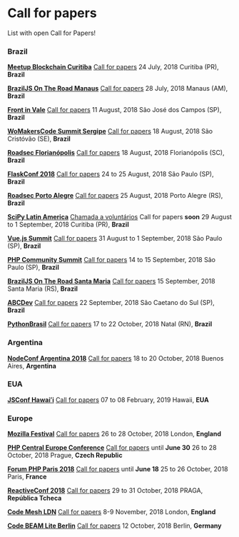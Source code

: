 # Call for papers

List with open Call for Papers!

### Brazil

[**Meetup Blockchain Curitiba**](https://www.meetup.com/pt-BR/Blockchain-Curitiba/events/250010911/)
[Call for papers](mailto:technology@jupter.co)
24 July, 2018
Curitiba (PR), **Brazil**

[**BrazilJS On The Road Manaus**](https://braziljs.org/eventos/braziljs-on-the-road-manaus/)
[Call for papers](https://docs.google.com/forms/d/e/1FAIpQLScI7xxd2QX5JwXmzL9ZUGAB3BH9iCJwz1d-ckcX_5H0KsK6Ug/viewform)
28 July, 2018
Manaus (AM), **Brazil**

[**Front in Vale**](http://www.frontinvale.com.br)
[Call for papers](https://frontinvale.typeform.com/to/EcAYVU)
11 August, 2018
São José dos Campos (SP), **Brazil**

[**WoMakersCode Summit Sergipe**](http://womakerscode.org/womakerscode-summit-sergipe/)
[Call for papers](http://womakerscode.org/submeta-sua-palestra/)
18 August, 2018
São Cristóvão (SE), **Brazil**

[**Roadsec Florianópolis**](http://roadsec.com.br/florianopolis2018)
[Call for papers](http://roadsec.com.br/participe/#palestrantes)
18 August, 2018
Florianópolis (SC), **Brazil**

[**FlaskConf 2018**](https://2018.flask.python.org.br/)
[Call for papers](https://speakerfight.com/events/flaskconf-2018/)
24 to 25 August, 2018
São Paulo (SP), **Brazil**

[**Roadsec Porto Alegre**](http://roadsec.com.br/portoalegre2018)
[Call for papers](http://roadsec.com.br/participe/#palestrantes)
25 August, 2018
Porto Alegre (RS), **Brazil**

[**SciPy Latin America**](http://scipyla.org/conf/2018/)
[Chamada a voluntários](http://scipyla.org/conf/2018/get_involved/)
Call for papers **soon**
29 August to 1 September, 2018
Curitiba (PR), **Brazil**

[**Vue.js Summit**](https://vuejssummit.com/)
[Call for papers](https://docs.google.com/forms/d/e/1FAIpQLSfFP7wJhNkaYtVUwnKYLhgtW6HIr7ESVSXn_o86zbUMqTtbww/viewform)
31 August to 1 September, 2018
São Paulo (SP), **Brazil**

[**PHP Community Summit**](https://eventos.locaweb.com.br/proximos-eventos/php-community-summit-2018/)
[Call for papers](https://docs.google.com/forms/d/e/1FAIpQLScZwc4DVjEUiR99pDyuFPOcQeFfHbTgDizf7jz9QDUBfrRkvQ/viewform)
14 to 15 September, 2018
São Paulo (SP), **Brazil**

[**BrazilJS On The Road Santa Maria**](https://braziljs.org/eventos/braziljs-on-the-road-santa-maria/)
[Call for papers](https://docs.google.com/forms/d/e/1FAIpQLScrpj_s6P70vC0IsLLfSuy8Q4cMRc5FREiUQ4DvMrmIdYXbJA/viewform)
15 September, 2018
Santa Maria (RS), **Brazil**

[**ABCDev**](http://2018.abcdevelopers.org/)
[Call for papers](https://abcdevelopers.typeform.com/to/q779xK)
22 September, 2018
São Caetano do Sul (SP), **Brazil**

[**PythonBrasil**](https://2018.pythonbrasil.org.br/)
[Call for papers](https://speakerfight.com/events/python-brasil-2018-palestras/)
17 to 22 October, 2018
Natal (RN), **Brazil**

### Argentina

[**NodeConf Argentina 2018**](https://2018.nodeconf.com.ar/)
[Call for papers](https://2018.nodeconf.com.ar/cfp.html)
18 to 20 October, 2018
Buenos Aires, **Argentina**

### EUA

[**JSConf Hawaiʻi**](https://www.jsconfhi.com/)
[Call for papers](https://www.jsconfhi.com/call-for-speakers)
07 to 08 February, 2019
Hawaii, **EUA**

### Europe

[**Mozilla Festival**](https://mozillafestival.org/)
[Call for papers](https://mozillafestival.org/proposals)
26 to 28 October, 2018
London, **England**

[**PHP Central Europe Conference**](https://2018.phpce.eu/en/)
[Call for papers](https://cfp.phpce.eu/) until **June 30**
26 to 28 October, 2018
Prague, **Czech Republic**

[**Forum PHP Paris 2018**](https://event.afup.org/en/)
[Call for papers](https://afup.org/event/forumphp2018?_locale=en) until **June 18**
25 to 26 October, 2018
Paris, **France**

[**ReactiveConf 2018**](https://reactiveconf.com/)
[Call for papers](https://reactiveconf.com/)
29 to 31 October, 2018
PRAGA, **República Tcheca**

[**Code Mesh LDN**](https://codesync.global/conferences/code-mesh-2018/)
[Call for papers](https://codesync.global/conferences/code-mesh-2018/#CallforTalks)
8-9 November, 2018
London, **England**

[**Code BEAM Lite Berlin**](https://codesync.global/conferences/code-beam-lite-berlin-2018/)
[Call for papers](https://codesync.global/conferences/code-beam-lite-berlin-2018/#CallforTalks)
12 October, 2018
Berlin, **Germany**
